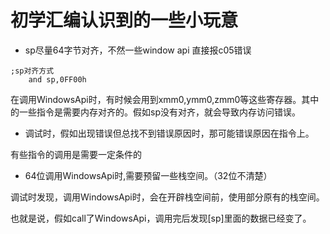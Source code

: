 # 初学汇编认识到的一些小玩意

* sp尽量64字节对齐，不然一些window api 直接报c05错误

~~~
;sp对齐方式
    and sp,0FF00h	
~~~

在调用WindowsApi时，有时候会用到xmm0,ymm0,zmm0等这些寄存器。其中的一些指令是需要内存对齐的。假如sp没有对齐，就会导致内存访问错误。

* 调试时，假如出现错误但总找不到错误原因时，那可能错误原因在指令上。
  
有些指令的调用是需要一定条件的

* 64位调用WindowsApi时,需要预留一些栈空间。（32位不清楚）

调试时发现，调用WindowsApi时，会在开辟栈空间前，使用部分原有的栈空间。

也就是说，假如call了WindowsApi，调用完后发现[sp]里面的数据已经变了。
